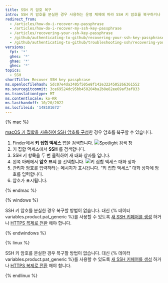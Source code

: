 ```yaml
---
title: SSH 키 암호 복구
intro: SSH 키 암호를 분실한 경우 사용하는 운영 체제에 따라 SSH 키 암호를 복구하거나 새 SSH 키 암호를 생성해야 할 수 있습니다.
redirect_from:
  - /articles/how-do-i-recover-my-passphrase
  - /articles/how-do-i-recover-my-ssh-key-passphrase
  - /articles/recovering-your-ssh-key-passphrase
  - /github/authenticating-to-github/recovering-your-ssh-key-passphrase
  - /github/authenticating-to-github/troubleshooting-ssh/recovering-your-ssh-key-passphrase
versions:
  fpt: '*'
  ghes: '*'
  ghae: '*'
  ghec: '*'
topics:
  - SSH
shortTitle: Recover SSH key passphrase
ms.openlocfilehash: 5dc07e4da3405f505e8f142e3224505266361552
ms.sourcegitcommit: 3ce69524dc95bb450204ba2b8e82ee69af3af833
ms.translationtype: MT
ms.contentlocale: ko-KR
ms.lasthandoff: 10/20/2022
ms.locfileid: '148101672'
---
```

{% mac %}

[macOS 키 집합을 사용하여 SSH 암호를 구성](/articles/working-with-ssh-key-passphrases#saving-your-passphrase-in-the-keychain)한 경우 암호를 복구할 수 있습니다.

1. Finder에서 **키 집합 액세스** 앱을 검색합니다.
   ![Spotlight 검색 창](/assets/images/help/setup/keychain-access.png)
2. 키 집합 액세스에서 **SSH** 를 검색합니다.
3. SSH 키 항목을 두 번 클릭하여 새 대화 상자를 엽니다.
4. 왼쪽 아래에서 **암호 표시** 를 선택합니다.
   ![키 집합 액세스 대화 상자](/assets/images/help/setup/keychain_show_password_dialog.png)
5. 관리자 암호를 입력하라는 메시지가 표시됩니다. “키 집합 액세스” 대화 상자에 암호를 입력합니다.
6. 암호가 표시됩니다.

{% endmac %}

{% windows %}

SSH 키 암호를 분실한 경우 복구할 방법이 없습니다. 대신 {% 데이터 variables.product.pat_generic %}를 사용할 수 있도록 [새 SSH 키페어를 생성](/articles/generating-a-new-ssh-key-and-adding-it-to-the-ssh-agent) 하거나 [HTTPS 복제로 전환](/github/getting-started-with-github/about-remote-repositories#cloning-with-https-urls) 해야 합니다.

{% endwindows %}

{% linux %}

SSH 키 암호를 분실한 경우 복구할 방법이 없습니다. 대신 {% 데이터 variables.product.pat_generic %}를 사용할 수 있도록 [새 SSH 키페어를 생성](/articles/generating-a-new-ssh-key-and-adding-it-to-the-ssh-agent) 하거나 [HTTPS 복제로 전환](/github/getting-started-with-github/about-remote-repositories#cloning-with-https-urls) 해야 합니다.

{% endlinux %}
